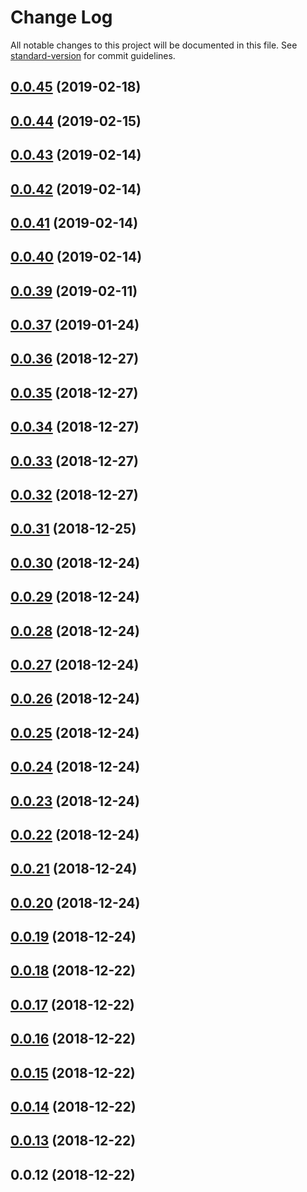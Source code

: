 # Change Log

All notable changes to this project will be documented in this file. See [standard-version](https://github.com/conventional-changelog/standard-version) for commit guidelines.

<a name="0.0.45"></a>
## [0.0.45](https://github.com/okcoin-okex/okex-api-v3-node-sdk/compare/v0.0.44...v0.0.45) (2019-02-18)



<a name="0.0.44"></a>
## [0.0.44](https://github.com/okcoin-okex/okex-api-v3-node-sdk/compare/v0.0.39...v0.0.44) (2019-02-15)



<a name="0.0.43"></a>
## [0.0.43](https://github.com/okcoin-okex/okex-api-v3-node-sdk/compare/v0.0.42...v0.0.43) (2019-02-14)



<a name="0.0.42"></a>
## [0.0.42](https://github.com/okcoin-okex/okex-api-v3-node-sdk/compare/v0.0.41...v0.0.42) (2019-02-14)



<a name="0.0.41"></a>
## [0.0.41](https://github.com/okcoin-okex/okex-api-v3-node-sdk/compare/v0.0.40...v0.0.41) (2019-02-14)



<a name="0.0.40"></a>
## [0.0.40](https://github.com/okcoin-okex/okex-api-v3-node-sdk/compare/v0.0.39...v0.0.40) (2019-02-14)



<a name="0.0.39"></a>
## [0.0.39](https://github.com/okcoin-okex/okex-api-v3-node-sdk/compare/v0.0.37...v0.0.39) (2019-02-11)



<a name="0.0.37"></a>
## [0.0.37](https://github.com/okcoin-okex/okex-api-v3-node-sdk/compare/v0.0.36...v0.0.37) (2019-01-24)



<a name="0.0.36"></a>
## [0.0.36](https://github.com/okcoin-okex/okex-api-v3-node-sdk/compare/v0.0.35...v0.0.36) (2018-12-27)



<a name="0.0.35"></a>
## [0.0.35](https://github.com/okcoin-okex/okex-api-v3-node-sdk/compare/v0.0.34...v0.0.35) (2018-12-27)



<a name="0.0.34"></a>
## [0.0.34](https://github.com/okcoin-okex/okex-api-v3-node-sdk/compare/v0.0.33...v0.0.34) (2018-12-27)



<a name="0.0.33"></a>
## [0.0.33](https://github.com/kamma-cc/okex-node/compare/v0.0.32...v0.0.33) (2018-12-27)



<a name="0.0.32"></a>
## [0.0.32](https://github.com/kamma-cc/okex-node/compare/v0.0.31...v0.0.32) (2018-12-27)



<a name="0.0.31"></a>
## [0.0.31](https://github.com/kamma-cc/okex-node/compare/v0.0.30...v0.0.31) (2018-12-25)



<a name="0.0.30"></a>
## [0.0.30](https://github.com/kamma-cc/okex-node/compare/v0.0.29...v0.0.30) (2018-12-24)



<a name="0.0.29"></a>
## [0.0.29](https://github.com/kamma-cc/okex-node/compare/v0.0.28...v0.0.29) (2018-12-24)



<a name="0.0.28"></a>
## [0.0.28](https://github.com/kamma-cc/okex-node/compare/v0.0.27...v0.0.28) (2018-12-24)



<a name="0.0.27"></a>
## [0.0.27](https://github.com/kamma-cc/okex-node/compare/v0.0.26...v0.0.27) (2018-12-24)



<a name="0.0.26"></a>
## [0.0.26](https://github.com/kamma-cc/okex-node/compare/v0.0.25...v0.0.26) (2018-12-24)



<a name="0.0.25"></a>
## [0.0.25](https://github.com/kamma-cc/okex-node/compare/v0.0.24...v0.0.25) (2018-12-24)



<a name="0.0.24"></a>
## [0.0.24](https://github.com/kamma-cc/okex-node/compare/v0.0.23...v0.0.24) (2018-12-24)



<a name="0.0.23"></a>
## [0.0.23](https://github.com/kamma-cc/okex-node/compare/v0.0.22...v0.0.23) (2018-12-24)



<a name="0.0.22"></a>
## [0.0.22](https://github.com/kamma-cc/okex-node/compare/v0.0.21...v0.0.22) (2018-12-24)



<a name="0.0.21"></a>
## [0.0.21](https://github.com/kamma-cc/okex-node/compare/v0.0.20...v0.0.21) (2018-12-24)



<a name="0.0.20"></a>
## [0.0.20](https://github.com/kamma-cc/okex-node/compare/v0.0.19...v0.0.20) (2018-12-24)



<a name="0.0.19"></a>
## [0.0.19](https://github.com/kamma-cc/okex-node/compare/v0.0.18...v0.0.19) (2018-12-24)



<a name="0.0.18"></a>
## [0.0.18](https://github.com/kamma-cc/okex-node/compare/v0.0.17...v0.0.18) (2018-12-22)



<a name="0.0.17"></a>
## [0.0.17](https://github.com/kamma-cc/okex-node/compare/v0.0.16...v0.0.17) (2018-12-22)



<a name="0.0.16"></a>
## [0.0.16](https://github.com/kamma-cc/okex-node/compare/v0.0.15...v0.0.16) (2018-12-22)



<a name="0.0.15"></a>
## [0.0.15](https://github.com/kamma-cc/okex-node/compare/v0.0.14...v0.0.15) (2018-12-22)



<a name="0.0.14"></a>
## [0.0.14](https://github.com/kamma-cc/okex-node/compare/v0.0.13...v0.0.14) (2018-12-22)



<a name="0.0.13"></a>
## [0.0.13](https://github.com/kamma-cc/okex-node/compare/v0.0.12...v0.0.13) (2018-12-22)



<a name="0.0.12"></a>
## 0.0.12 (2018-12-22)
